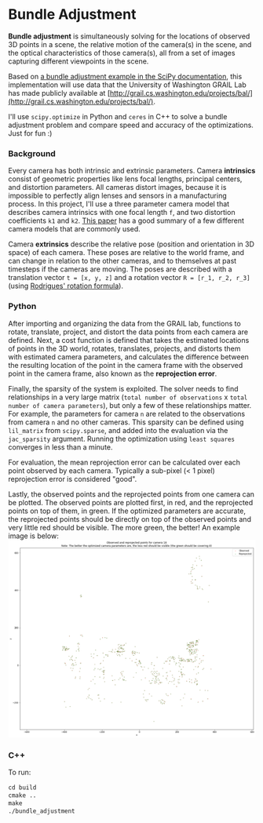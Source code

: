 # Bundle Adjustment

**Bundle adjustment** is simultaneously solving for the locations of observed 3D points in a scene, the relative motion of the camera(s) in the scene, and the optical characteristics of those camera(s), all from a set of images capturing different viewpoints in the scene.

Based on [a bundle adjustment example in the SciPy documentation](https://scipy-cookbook.readthedocs.io/items/bundle_adjustment.html), this implementation will use data that the University of Washington GRAIL Lab has made publicly available at [http://grail.cs.washington.edu/projects/bal/](http://grail.cs.washington.edu/projects/bal/).

I'll use `scipy.optimize` in Python and `ceres` in C++ to solve a bundle adjustment problem and compare speed and accuracy of the optimizations. Just for fun :)

<!-- Maybe we will try using different camera models and compare the accuracy of those results as well. -->


### Background
Every camera has both intrinsic and extrinsic parameters. Camera **intrinsics** consist of geometric properties like lens focal lengths, principal centers, and distortion parameters. All cameras distort images, because it is impossible to perfectly align lenses and sensors in a manufacturing process. In this project, I'll use a three parameter camera model that describes camera intrinsics with one focal length `f`, and two distortion coefficients `k1` and `k2`. [This paper](https://arxiv.org/abs/1807.08957) has a good summary of a few different camera models that are commonly used.

Camera **extrinsics** describe the relative pose (position and orientation in 3D space) of each camera. These poses are relative to the world frame, and can change in relation to the other cameras, and to themselves at past timesteps if the cameras are moving. The poses are described with a translation vector `t = [x, y, z]` and a rotation vector `R = [r_1, r_2, r_3]` (using [Rodrigues' rotation formula](https://en.wikipedia.org/wiki/Rodrigues'_rotation_formula)).


### Python
After importing and organizing the data from the GRAIL lab, functions to rotate, translate, project, and distort the data points from each camera are defined. Next, a cost function is defined that takes the estimated locations of points in the 3D world, rotates, translates, projects, and distorts them with estimated camera parameters, and calculates the difference between the resulting location of the point in the camera frame with the observed point in the camera frame, also known as the **reprojection error**.

Finally, the sparsity of the system is exploited. The solver needs to find relationships in a very large matrix (`total number of observations` x `total number of camera parameters`), but only a few of these relationships matter. For example, the parameters for camera `n` are related to the observations from camera `n` and no other cameras. This sparsity can be defined using `lil_matrix` from `scipy.sparse`, and added into the evaluation via the `jac_sparsity` argument. Running the optimization using `least squares` converges in less than a minute.

For evaluation, the mean reprojection error can be calculated over each point observed by each camera. Typically a sub-pixel (< 1 pixel) reprojection error is considered "good".

Lastly, the observed points and the reprojected points from one camera can be plotted. The observed points are plotted first, in red, and the reprojected points on top of them, in green. If the optimized parameters are accurate, the reprojected points should be directly on top of the observed points and very little red should be visible. The more green, the better! An example image is below:
![Camera 18 reprojected points](camera_18.png)

### C++
To run:
```
cd build
cmake ..
make
./bundle_adjustment
```